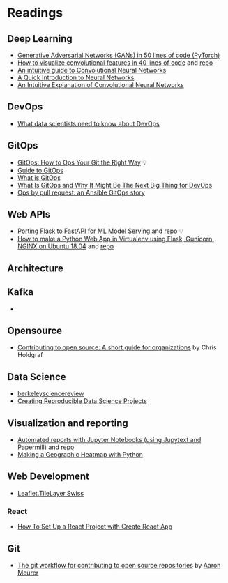 # Readings

## Deep Learning

* [Generative Adversarial Networks (GANs) in 50 lines of code (PyTorch)](https://medium.com/@devnag/generative-adversarial-networks-gans-in-50-lines-of-code-pytorch-e81b79659e3f)
* [How to visualize convolutional features in 40 lines of code](https://towardsdatascience.com/how-to-visualize-convolutional-features-in-40-lines-of-code-70b7d87b0030) and [repo](https://github.com/fg91/visualizing-cnn-feature-maps)
* [An intuitive guide to Convolutional Neural Networks](https://www.freecodecamp.org/news/an-intuitive-guide-to-convolutional-neural-networks-260c2de0a050/)
* [A Quick Introduction to Neural Networks](https://ujjwalkarn.me/2016/08/09/quick-intro-neural-networks/)
* [An Intuitive Explanation of Convolutional Neural Networks](https://ujjwalkarn.me/2016/08/11/intuitive-explanation-convnets/)

## DevOps

* [What data scientists need to know about DevOps](https://towardsdatascience.com/what-data-scientists-need-to-know-about-devops-2f8bc6660284)

## GitOps

* [GitOps: How to Ops Your Git the Right Way](https://dzone.com/articles/gitops-how-to-ops-your-git-the-right-way) 💡
* [Guide to GitOps](https://www.weave.works/technologies/gitops/)
* [What is GitOps](https://www.weave.works/blog/what-is-gitops-really)
* [What Is GitOps and Why It Might Be The Next Big Thing for DevOps](https://thenewstack.io/what-is-gitops-and-why-it-might-be-the-next-big-thing-for-devops/)
* [Ops by pull request: an Ansible GitOps story](https://www.ansible.com/blog/ops-by-pull-request-an-ansible-gitops-story)

## Web APIs

* [Porting Flask to FastAPI for ML Model Serving](https://www.pluralsight.com/tech-blog/porting-flask-to-fastapi-for-ml-model-serving/) and [repo](https://github.com/pluralsight/tech-blog-fastapi-demo) 💡
* [How to make a Python Web App in Virtualenv using Flask, Gunicorn, NGINX on Ubuntu 18.04](https://philchen.com/2019/02/11/how-to-make-a-python-web-app-in-virtualenv-using-flask-gunicorn-nginx-on-ubuntu-18-04) and [repo](https://github.com/nethacker/scalable-ubuntu-flask-gunicorn-nginx)

## Architecture

## Kafka

* []()

## Opensource

* [Contributing to open source: A short guide for organizations](https://predictablynoisy.com/posts/2020/organizations-help-oss-guide/) by Chris Holdgraf

## Data Science

* [berkeleysciencereview](http://berkeleysciencereview.com/how-to-become-a-data-scientist-before-you-graduate/)
* [Creating Reproducible Data Science Projects](https://towardsdatascience.com/creating-reproducible-data-science-projects-1fa446369386)

## Visualization and reporting

* [Automated reports with Jupyter Notebooks (using Jupytext and Papermill)](https://medium.com/capital-fund-management/automated-reports-with-jupyter-notebooks-using-jupytext-and-papermill-619e60c37330) and [repo](https://github.com/CFMTech/jupytext_papermill_post)
* [Making a Geographic Heatmap with Python](https://alcidanalytics.com/p/geographic-heatmap-in-python)

## Web Development

* [Leaflet.TileLayer.Swiss](https://leaflet-tilelayer-swiss.karavia.ch/)

### React

* [How To Set Up a React Project with Create React App](https://www.digitalocean.com/community/tutorials/how-to-set-up-a-react-project-with-create-react-app)

## Git

* [The git workflow for contributing to open source repositories](https://www.asmeurer.com/git-workflow/) by [Aaron Meurer](https://www.asmeurer.com/blog/about/)
